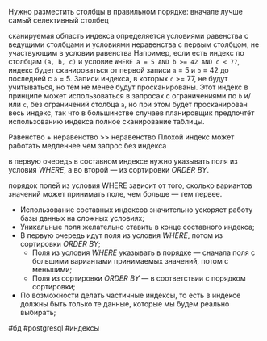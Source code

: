 Нужно разместить столбцы в правильном порядке:
вначале лучше самый селективный столбец

сканируемая область индекса определяется условиями равенства с ведущими столбцами и условиями неравенства с первым столбцом, не участвующим в условии равенства
Например, если есть индекс по столбцам `(a, b, c)` и условие `WHERE a = 5 AND b >= 42 AND c < 77`, индекс будет сканироваться от первой записи `a` = 5 и `b` = 42 до последней с `a` = 5. Записи индекса, в которых `c` >= 77, не будут учитываться, но тем не менее будут просканированы. Этот индекс в принципе может использоваться в запросах с ограничениями по `b` и/или `c`, без ограничений столбца `a`, но при этом будет просканирован весь индекс, так что в большинстве случаев планировщик предпочтёт использованию индекса полное сканирование таблицы.

Равенство + неравенство >> неравенство
Плохой индекс может работать медленнее чем запрос без индекса

в первую очередь в составном индексе нужно указывать поля из условия _WHERE_, а во второй — из сортировки _ORDER BY_.

порядок полей из условия WHERE зависит от того, сколько вариантов значений может принимать поле, чем больше — тем первее.

- Использование составных индексов значительно ускоряет работу базы данных на сложных условиях;
- Уникальные поля желательно ставить в конце составного индекса;
- В первую очередь идут поля из условия _WHERE_, потом из сортировки _ORDER BY_;
    - Поля из условия _WHERE_ указывать в порядке — сначала поля с большими вариантами принимаемых значений, потом с меньшими;
    - Поля из сортировки _ORDER BY_ — в соответствии с порядком сортировки;
- По возможности делать частичные индексы, то есть в индексе должны быть только те данные, которые мы будем реально выбирать;

#бд 
#postgresql 
#индексы